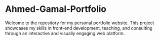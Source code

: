 # Ahmed-Gamal-Portfolio
Welcome to the repository for my personal portfolio website. This project showcases my skills in front-end development, teaching, and consulting through an interactive and visually engaging web platform.
